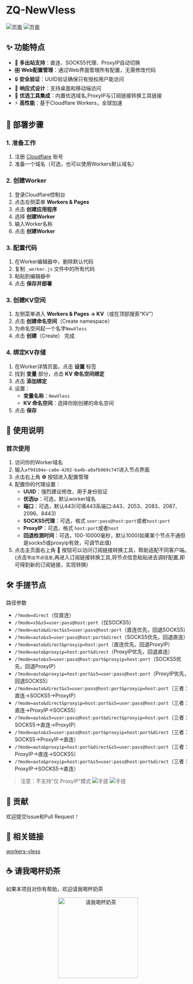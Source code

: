 # ZQ-NewVless

![页面](src/3.png)
![页面](src/4.png)


## ✨ 功能特点

- 🚀 **多出站支持**：直连、SOCKS5代理、ProxyIP自动切换
- 🎛️ **Web配置管理**：通过Web界面管理所有配置，无需修改代码
- 🔒 **安全验证**：UUID验证确保只有授权用户能访问
- 📱 **响应式设计**：支持桌面和移动端访问
- 🎨 **优选工具集成**：内置优选域名,ProxyIP与订阅链接转换工具链接
- ⚡ **高性能**：基于Cloudflare Workers，全球加速

## 🚀 部署步骤

### 1. 准备工作

1. 注册 [Cloudflare](https://www.cloudflare.com/) 账号
2. 准备一个域名（可选，也可以使用Workers默认域名）

### 2. 创建Worker

1. 登录Cloudflare控制台
2. 点击左侧菜单 **Workers & Pages**
3. 点击 **创建应用程序**
4. 选择 **创建Worker**
5. 输入Worker名称
6. 点击 **创建Worker**

### 3. 配置代码

1. 在Worker编辑器中，删除默认代码
2. 复制 `_worker.js` 文件中的所有代码
3. 粘贴到编辑器中
4. 点击 **保存并部署**

### 3. 创建KV空间

1. 左侧菜单进入 **Workers & Pages → KV**（或在顶部搜索“KV”）
2. 点击 **创建命名空间**（Create namespace）
3. 为命名空间起一个名字`NewVless`
4. 点击 **创建**（Create） 完成

### 4. 绑定KV存储

1. 在Worker详情页面，点击 **设置** 标签
2. 找到 **变量** 部分，点击 **KV 命名空间绑定**
3. 点击 **添加绑定**
4. 设置：
   - **变量名称**：`NewVless`
   - **KV 命名空间**：选择你刚创建的命名空间
5. 点击 **保存**


## 📖 使用说明

### 首次使用

1. 访问你的Worker域名
2. 输入`ef9d104e-ca0e-4202-ba4b-a0afb969c747`进入节点界面
3. 点击右上角 **⚙️** 按钮进入配置管理
4. 配置你的代理设置：
   - **UUID**：强烈建议修改，用于身份验证
   - **优选ip**：可选，默认worker域名
   - **端口**：可选，默认443(可填443系端口:443、2053、2083、2087、2096、8443)
   - **SOCKS5代理**：可选，格式 `user:pass@host:port`或者`host:port`
   - **ProxyIP**：可选，格式 `host:port`或者`host`
   - **回退检测时间**：可选，100-10000毫秒，默认1000(如果某个节点不通但是socks5或proxyip有效，可调节此值)
5. 点击主页面右上角 **🔗** 按钮可以访问订阅链接转换工具，帮助适配不同客户端。(点击`导出节点信息`,再进入订阅链接转换工具,将节点信息粘贴进去调好配置,即可得到新的订阅链接，实现转换)



## 🛠️ 手搓节点
路径参数

* `/?mode=direct`（仅直连）
* `/?mode=s5&s5=user:pass@host:port`（仅SOCKS5）
* `/?mode=auto&direct&s5=user:pass@host:port`（直连优先，回退SOCKS5）
* `/?mode=auto&s5=user:pass@host:port&direct`（SOCKS5优先，回退直连）
* `/?mode=auto&direct&proxyip=host:port`（直连优先，回退ProxyIP）
* `/?mode=auto&proxyip=host:port&direct`（ProxyIP优先，回退直连）
* `/?mode=auto&s5=user:pass@host:port&proxyip=host:port`（SOCKS5优先，回退ProxyIP）
* `/?mode=auto&proxyip=host:port&s5=user:pass@host:port`（ProxyIP优先，回退SOCKS5）
* `/?mode=auto&direct&s5=user:pass@host:port&proxyip=host:port`（三者：直连→SOCKS5→ProxyIP）
* `/?mode=auto&direct&proxyip=host:port&s5=user:pass@host:port`（三者：直连→ProxyIP→SOCKS5）
* `/?mode=auto&s5=user:pass@host:port&direct&proxyip=host:port`（三者：SOCKS5→直连→ProxyIP）
* `/?mode=auto&s5=user:pass@host:port&proxyip=host:port&direct`（三者：SOCKS5→ProxyIP→直连）
* `/?mode=auto&proxyip=host:port&direct&s5=user:pass@host:port`（三者：ProxyIP→直连→SOCKS5）
* `/?mode=auto&proxyip=host:port&s5=user:pass@host:port&direct`（三者：ProxyIP→SOCKS5→直连）

> 注意：不支持“仅 ProxyIP”模式
![手搓](src/1.png)
![手搓](src/2.png)



## 🤝 贡献

欢迎提交Issue和Pull Request！



## 🔗 相关链接

[workers-vless](https://github.com/ymyuuu/workers-vless)
## ☕️ 请我喝杯奶茶

如果本项目对你有帮助，欢迎请我喝杯奶茶 

<p align="center">
  <img src="https://blog.520jacky.ip-ddns.com/img/8.jpg" alt="请我喝杯奶茶" width="220" />
</p>



